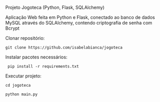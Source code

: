 Projeto Jogoteca (Python, Flask, SQLAlchemy)

Aplicação Web feita em Python e Flask, conectado ao banco de dados MySQL através do SQLAlchemy, contendo criptografia de senha com Bcrypt

Clonar repositório:

`git clone https://github.com/isabelabianca/jogoteca`

Instalar pacotes necessários:

` pip install -r requirements.txt`

Executar projeto:

`cd jogoteca`

`python main.py`
